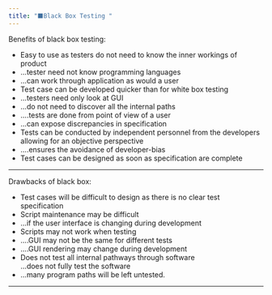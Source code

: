 ```yaml
---
title: "⬛Black Box Testing "
--- 
```

Benefits of black box testing:  
- Easy to use as testers do not need to know the inner workings of product  
- ...tester need not know programming languages  
- ...can work through application as would a user  
- Test case can be developed quicker than for white box testing  
- ...testers need only look at GUI  
- ...do not need to discover all the internal paths  
- ....tests are done from point of view of a user  
- ...can expose discrepancies in specification  
- Tests can be conducted by independent personnel from the developers   allowing for an objective perspective  
- ....ensures the avoidance of developer-bias  
- Test cases can be designed as soon as specification are complete  

---


Drawbacks of black box:  

- Test cases will be difficult to design as there is no clear test specification  
- Script maintenance may be difficult  
- ...if the user interface is changing during development  
- Scripts may not work when testing  
- ....GUI may not be the same for different tests  
- ....GUI rendering may change during development  
- Does not test all internal pathways through software  
...does not fully test the software  
- ...many program paths will be left untested.

---
